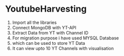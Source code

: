 # YoutubeHarvesting
1. Import all the libraries
2. Connect MongoDB with YT-API
3. Extract Data from YT with Channel ID
4. For migration purpose i have used MYSQL Database
5. which can be used to store YT Data
6. It can view upto 10 YT Channels with visualisation 

